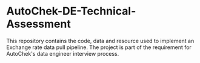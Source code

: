 # AutoChek-DE-Technical-Assessment
This repository contains the code, data and resource used to implement an Exchange rate data pull pipeline. The project is part of the requirement for AutoChek's data engineer interview process. 
